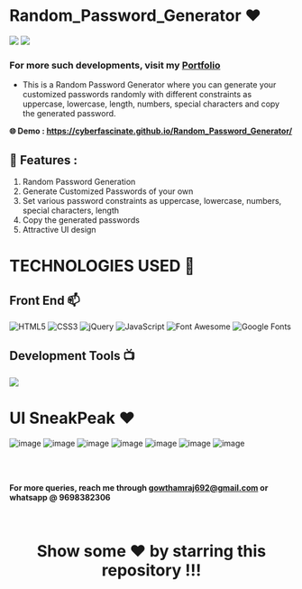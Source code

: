 # Random_Password_Generator ❤️

![](https://img.shields.io/github/languages/count/gowthamrajk/Random_Password_Generator)   ![](https://img.shields.io/github/languages/top/gowthamrajk/Random_Password_Generator)

### For more such developments, visit my [Portfolio](https://cyberfascinate.github.io/)

- This is a Random Password Generator where you can generate your customized passwords randomly with different constraints as uppercase, lowercase, length, numbers, special characters and copy the generated password.

**🌐 Demo : https://cyberfascinate.github.io/Random_Password_Generator/**

## 🔭 Features :

1) Random Password Generation
2) Generate Customized Passwords of your own
3) Set various password constraints as uppercase, lowercase, numbers, special characters, length
4) Copy the generated passwords
5) Attractive UI design

# TECHNOLOGIES USED 📌

## Front End 📫

![HTML5](https://img.shields.io/static/v1?style=for-the-badge&message=HTML5&color=E34F26&logo=HTML5&logoColor=FFFFFF&label=)
![CSS3](https://img.shields.io/static/v1?style=for-the-badge&message=CSS3&color=1572B6&logo=CSS3&logoColor=FFFFFF&label=)
![jQuery](https://img.shields.io/static/v1?style=for-the-badge&message=jQuery&color=0769AD&logo=jQuery&logoColor=FFFFFF&label=)
![JavaScript](https://img.shields.io/static/v1?style=for-the-badge&message=JavaScript&color=222222&logo=JavaScript&logoColor=F7DF1E&label=)
![Font Awesome](https://img.shields.io/static/v1?style=for-the-badge&message=Font+Awesome&color=339AF0&logo=Font+Awesome&logoColor=FFFFFF&label=)
![Google Fonts](https://img.shields.io/static/v1?style=for-the-badge&message=Google+Fonts&color=4285F4&logo=Google+Fonts&logoColor=FFFFFF&label=)

## Development Tools 📺

![](https://img.shields.io/static/v1?style=for-the-badge&message=Sublime+Text&color=222222&logo=Sublime+Text&logoColor=FF9800&label=)

# UI SneakPeak ❤️ 

![image](https://user-images.githubusercontent.com/43011442/128731980-6bc67313-9b55-47e3-aa98-ffbbbf02966b.png)
![image](https://user-images.githubusercontent.com/43011442/128732274-701b8b49-c2b1-470b-9052-7e06fca7b6da.png)
![image](https://user-images.githubusercontent.com/43011442/128732333-032d8144-54ad-497c-ae69-08a85f7c6b84.png)
![image](https://user-images.githubusercontent.com/43011442/128732434-4da4af54-9221-4e43-9acb-5293a5e4013e.png)
![image](https://user-images.githubusercontent.com/43011442/128732521-660c84b5-d991-463a-98c0-9df61e2dcb3c.png)
![image](https://user-images.githubusercontent.com/43011442/128732652-9ac3fe10-0ad9-443f-bd67-f473396b2249.png)
![image](https://user-images.githubusercontent.com/43011442/128732812-72fbdf08-5b1b-43b5-b6be-cee31208b97a.png)


<br><br>

**For more queries, reach me through gowthamraj692@gmail.com or whatsapp @ 9698382306**

<br>
 
<div align="center">

# Show some ❤️ by starring this repository !!!
 
</div>